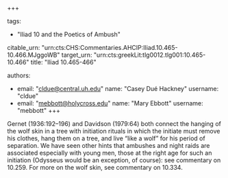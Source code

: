 +++

tags:
- "Iliad 10 and the Poetics of Ambush"

citable_urn: "urn:cts:CHS:Commentaries.AHCIP:Iliad.10.465-10.466.MJggoWB"
target_urn: "urn:cts:greekLit:tlg0012.tlg001:10.465-10.466"
title: "Iliad 10.465-466"

authors:
- email: "cldue@central.uh.edu"
  name: "Casey Dué Hackney"
  username: "cldue"
- email: "mebbott@holycross.edu"
  name: "Mary Ebbott"
  username: "mebbott"
+++

<p>Gernet (1936:192–196) and Davidson (1979:64) both connect the hanging of the wolf skin in a tree with initiation rituals in which the initiate must remove his clothes, hang them on a tree, and live “like a wolf” for his period of separation. We have seen other hints that ambushes and night raids are associated especially with young men, those at the right age for such an initiation (Odysseus would be an exception, of course): see commentary on 10.259. For more on the wolf skin, see commentary on 10.334. </p>